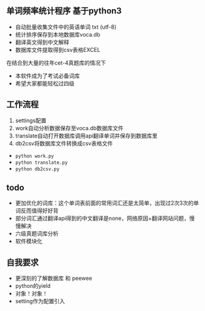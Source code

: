 ## 单词频率统计程序 基于python3  
- 自动批量收集文件中的英语单词 txt (utf-8)  
- 统计排序保存到本地数据库voca.db  
- 翻译英文得到中文解释  
- 数据库文件提取得到csv表格EXCEL  

在结合到大量的往年cet-4真题库的情况下  
- 本软件成为了考试必备词库  
- 希望大家都能轻松过四级  
## 工作流程  
1. settings配置  
2. work自动分析数据保存至voca.db数据库文件  
3. translate自动打开数据库调用api翻译单词并保存到数据库里  
4. db2csv将数据库文件转换成csv表格文件  
- `python work.py`  
- `python translate.py`  
- `python db2csv.py`  
## todo  
- 更加优化的词库：这个单词表前面的常用词汇还是太简单，出现过2次3次的单词反而值得好好背  
- 部分词汇通过翻译api得到的中文翻译是none，网络原因+翻译网站问题，慢慢解决  
- 六级真题词库分析  
- 软件模块化  
## 自我要求
- 更深刻的了解数据库 和 peewee
- python的yield
- 对象！对象！
- setting作为配置引入
